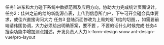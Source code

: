 任务1 进东和大力碰下系统中数据范围及应用方向，协助大力完成统计页面设计。
任务2：佳兴之前的给的新能源点表，上传到信息所门户，下午可开会碰会具体要求，或佳兴直接询问大力
任务3 登陆页面修改为上周刘娅飞给的切图，，如需要前端请伟国协调，大力必须给出明确答案，要不要 ，不要的话什么时候完成
任务4 搜索功能中增加测点描述，开发负责人大力
k-form-design
snow
ant-design-vue/pro-layout
